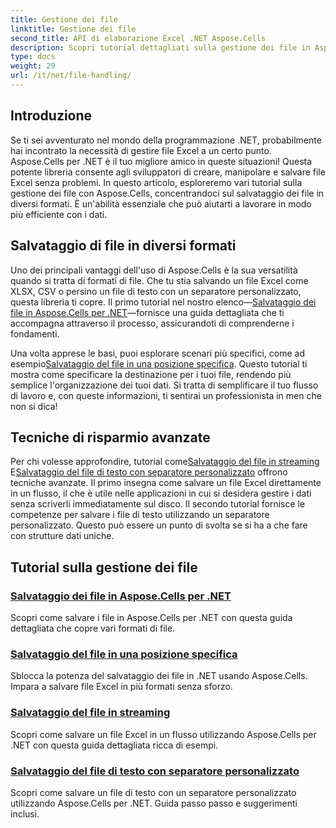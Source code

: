 ```yaml
---
title: Gestione dei file
linktitle: Gestione dei file
second_title: API di elaborazione Excel .NET Aspose.Cells
description: Scopri tutorial dettagliati sulla gestione dei file in Aspose.Cells per .NET, incluso il salvataggio in vari formati, posizioni e separatori personalizzati.
type: docs
weight: 29
url: /it/net/file-handling/
---
```

## Introduzione

Se ti sei avventurato nel mondo della programmazione .NET, probabilmente hai incontrato la necessità di gestire file Excel a un certo punto. Aspose.Cells per .NET è il tuo migliore amico in queste situazioni! Questa potente libreria consente agli sviluppatori di creare, manipolare e salvare file Excel senza problemi. In questo articolo, esploreremo vari tutorial sulla gestione dei file con Aspose.Cells, concentrandoci sul salvataggio dei file in diversi formati. È un'abilità essenziale che può aiutarti a lavorare in modo più efficiente con i dati.

## Salvataggio di file in diversi formati
Uno dei principali vantaggi dell'uso di Aspose.Cells è la sua versatilità quando si tratta di formati di file. Che tu stia salvando un file Excel come XLSX, CSV o persino un file di testo con un separatore personalizzato, questa libreria ti copre. Il primo tutorial nel nostro elenco—[Salvataggio dei file in Aspose.Cells per .NET](./file-saving-files-in-aspose-cells-for-net/)—fornisce una guida dettagliata che ti accompagna attraverso il processo, assicurandoti di comprenderne i fondamenti.

 Una volta apprese le basi, puoi esplorare scenari più specifici, come ad esempio[Salvataggio del file in una posizione specifica](./file-saving-file-to-some-location/). Questo tutorial ti mostra come specificare la destinazione per i tuoi file, rendendo più semplice l'organizzazione dei tuoi dati. Si tratta di semplificare il tuo flusso di lavoro e, con queste informazioni, ti sentirai un professionista in men che non si dica!

## Tecniche di risparmio avanzate
 Per chi volesse approfondire, tutorial come[Salvataggio del file in streaming](./file-saving-file-to-stream/) E[Salvataggio del file di testo con separatore personalizzato](./file-saving-text-file-with-custom-separator/) offrono tecniche avanzate. Il primo insegna come salvare un file Excel direttamente in un flusso, il che è utile nelle applicazioni in cui si desidera gestire i dati senza scriverli immediatamente sul disco. Il secondo tutorial fornisce le competenze per salvare i file di testo utilizzando un separatore personalizzato. Questo può essere un punto di svolta se si ha a che fare con strutture dati uniche.

## Tutorial sulla gestione dei file
### [Salvataggio dei file in Aspose.Cells per .NET](./file-saving-files-in-aspose-cells-for-net/)
Scopri come salvare i file in Aspose.Cells per .NET con questa guida dettagliata che copre vari formati di file.
### [Salvataggio del file in una posizione specifica](./file-saving-file-to-some-location/)
Sblocca la potenza del salvataggio dei file in .NET usando Aspose.Cells. Impara a salvare file Excel in più formati senza sforzo.
### [Salvataggio del file in streaming](./file-saving-file-to-stream/)
Scopri come salvare un file Excel in un flusso utilizzando Aspose.Cells per .NET con questa guida dettagliata ricca di esempi.
### [Salvataggio del file di testo con separatore personalizzato](./file-saving-text-file-with-custom-separator/)
Scopri come salvare un file di testo con un separatore personalizzato utilizzando Aspose.Cells per .NET. Guida passo passo e suggerimenti inclusi.